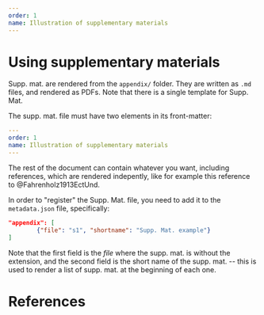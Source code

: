 ```yaml
---
order: 1
name: Illustration of supplementary materials
---
```


# Using supplementary materials

Supp. mat. are rendered from the `appendix/` folder. They are written as `.md`
files, and rendered as PDFs. Note that there is a single template for Supp. Mat.

The supp. mat. file must have two elements in its front-matter:

~~~ yaml
---
order: 1
name: Illustration of supplementary materials
---
~~~

The rest of the document can contain whatever you want, including references,
which are rendered indepently, like for example this reference to
@Fahrenholz1913EctUnd.

In order to "register" the Supp. Mat. file, you need to add it to the `metadata.json` file, specifically:

~~~ json
"appendix": [
        {"file": "s1", "shortname": "Supp. Mat. example"}
]
~~~

Note that the first field is the *file* where the supp. mat. is without the
extension, and the second field is the short name of the supp. mat. -- this is
used to render a list of supp. mat. at the beginning of each one.

# References
